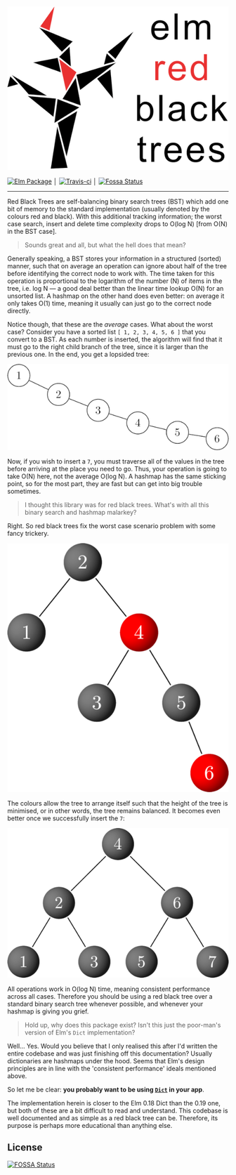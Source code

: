 ![elm-redblacktrees](https://raw.githubusercontent.com/Libbum/elm-redblacktrees/master/logo/logo.png)

[![Elm Package](https://img.shields.io/elm-package/v/Libbum/elm-redblacktrees.svg)](https://package.elm-lang.org/packages/Libbum/elm-redblacktrees/latest/) │ [![Travis-ci](https://travis-ci.org/Libbum/elm-redblacktrees.svg?branch=master)](https://travis-ci.org/Libbum/elm-redblacktrees) │ [![Fossa Status](https://app.fossa.io/api/projects/git%2Bgithub.com%2FLibbum%2Felm-redblacktrees.svg?type=shield)](https://app.fossa.io/projects/git%2Bgithub.com%2FLibbum%2Felm-redblacktrees?ref=badge_shield)

---

Red Black Trees are self-balancing binary search trees (BST) which add one bit of memory to the standard implementation (usually denoted by the colours red and black).
With this additional tracking information; the worst case search, insert and delete time complexity drops to O(log N) [from O(N) in the BST case].

> Sounds great and all, but what the hell does that mean?

Generally speaking, a BST stores your information in a structured (sorted) manner, such that on average an operation can ignore about half of the tree before identifying the correct node to work with.
The time taken for this operation is proportional to the logarithm of the number (N) of items in the tree, i.e. log N &mdash; a good deal better than the linear time lookup O(N) for an unsorted list.
A hashmap on the other hand does even better: on average it only takes O(1) time, meaning it usually can just go to the correct node directly.

Notice though, that these are the *average* cases.
What about the worst case?
Consider you have a sorted list `[ 1, 2, 3, 4, 5, 6 ]` that you convert to a BST.
As each number is inserted, the algorithm will find that it must go to the right child branch of the tree, since it is larger than the previous one.
In the end, you get a lopsided tree:

![Wost case BST](https://raw.githubusercontent.com/Libbum/elm-redblacktrees/master/images/sortedbst.png)

Now, if you wish to insert a `7`, you must traverse all of the values in the tree before arriving at the place you need to go.
Thus, your operation is going to take O(N) here, not the average O(log N).
A hashmap has the same sticking point, so for the most part, they are fast but can get into big trouble sometimes.

> I thought this library was for red black trees. What's with all this binary search and hashmap malarkey?

Right. So red black trees fix the worst case scenario problem with some fancy trickery.

![A red black tree from a sorted list](https://raw.githubusercontent.com/Libbum/elm-redblacktrees/master/images/redblack1to6.png)

The colours allow the tree to arrange itself such that the height of the tree is minimised, or in other words, the tree remains balanced.
It becomes even better once we successfully insert the `7`:

![A balanced red black tree](https://raw.githubusercontent.com/Libbum/elm-redblacktrees/master/images/redblack1to7.png)

All operations work in O(log N) time, meaning consistent performance across all cases.
Therefore you should be using a red black tree over a standard binary search tree whenever possible, and whenever your hashmap is giving you grief.

> Hold up, why does this package exist? Isn't this just the poor-man's version of Elm's `Dict` implementation?

Well&hellip; Yes. Would you believe that I only realised this after I'd written the entire codebase and was just finishing off this documentation?
Usually dictionaries are hashmaps under the hood.
Seems that Elm's design principles are in line with the 'consistent performance' ideals mentioned above.

So let me be clear: **you probably want to be using [`Dict`](https://package.elm-lang.org/packages/elm/core/latest/Dict) in your app**.

The implementation herein is closer to the Elm 0.18 Dict than the 0.19 one, but both of these are a bit difficult to read and understand.
This codebase is well documented and as simple as a red black tree can be.
Therefore, its purpose is perhaps more educational than anything else.

## License
[![FOSSA Status](https://app.fossa.io/api/projects/git%2Bgithub.com%2FLibbum%2Felm-redblacktrees.svg?type=large)](https://app.fossa.io/projects/git%2Bgithub.com%2FLibbum%2Felm-redblacktrees?ref=badge_large)
